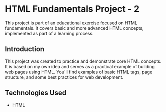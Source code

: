 # HTML Fundamentals Project - 2

This project is part of an educational exercise focused on HTML fundamentals. It covers basic and more advanced HTML concepts, implemented as part of a learning process.


## Introduction
This project was created to practice and demonstrate core HTML concepts. It is based on my own idea and serves as a practical example of building web pages using HTML. You'll find examples of basic HTML tags, page structure, and some best practices for web development.


## Technologies Used
- HTML
